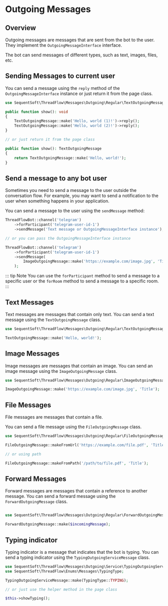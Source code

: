 # Outgoing Messages

## Overview

Outgoing messages are messages that are sent from the bot to the user.
They implement the `OutgoingMessageInterface` interface. 

The bot can send messages of different types, such as text, images, files, etc.

## Sending Messages to current user

You can send a message using the `reply` method of the `OutgoingMessageInterface` instance or just return it from the page class.

```php
use SequentSoft\ThreadFlow\Messages\Outgoing\Regular\TextOutgoingMessage;

public function show(): void
{
    TextOutgoingMessage::make('Hello, world (1)!')->reply();
    TextOutgoingMessage::make('Hello, world (2)!')->reply();
}

// or just return it from the page class

public function show(): TextOutgoingMessage
{
    return TextOutgoingMessage::make('Hello, world!');
}
```

## Send a message to any bot user

Sometimes you need to send a message to the user outside the conversation flow.
For example, you may want to send a notification to the user when something happens in your application.


You can send a message to the user using the `sendMessage` method:

```php
ThreadFlowBot::channel('telegram')
    ->forParticipant('telegram-user-id-1')
    ->sendMessage('Text message or OutgoingMessageInterface instance');

// or you can pass the OutgoingMessageInterface instance

ThreadFlowBot::channel('telegram')
    ->forParticipant('telegram-user-id-1')
    ->sendMessage(
        ImageOutgoingMessage::make('https://example.com/image.jpg', 'Title')
    );
```
::: tip Note
You can use the `forParticipant` method to send a message to a specific user
or the `forRoom` method to send a message to a specific room.
:::

## Text Messages

Text messages are messages that contain only text. 
You can send a text message using the `TextOutgoingMessage` class.

```php
use SequentSoft\ThreadFlow\Messages\Outgoing\Regular\TextOutgoingMessage;

TextOutgoingMessage::make('Hello, world!');
```

## Image Messages

Image messages are messages that contain an image. 
You can send an image message using the `ImageOutgoingMessage` class.

```php
use SequentSoft\ThreadFlow\Messages\Outgoing\Regular\ImageOutgoingMessage;

ImageOutgoingMessage::make('https://example.com/image.jpg', 'Title');
```

## File Messages

File messages are messages that contain a file.

You can send a file message using the `FileOutgoingMessage` class.

```php
use SequentSoft\ThreadFlow\Messages\Outgoing\Regular\FileOutgoingMessage;

FileOutgoingMessage::makeFromUrl('https://example.com/file.pdf', 'Title');

// or using path

FileOutgoingMessage::makeFromPath('/path/to/file.pdf', 'Title');
```

## Forward Messages

Forward messages are messages that contain a reference to another message.
You can send a forward message using the `ForwardOutgoingMessage` class.

```php

use SequentSoft\ThreadFlow\Messages\Outgoing\Regular\ForwardOutgoingMessage;

ForwardOutgoingMessage::make($incomingMessage);
```


## Typing indicator

Typing indicator is a message that indicates that the bot is typing. 
You can send a typing indicator using the `TypingOutgoingServiceMessage` class.

```php
use SequentSoft\ThreadFlow\Messages\Outgoing\Service\TypingOutgoingServiceMessage;
use SequentSoft\ThreadFlow\Enums\Messages\TypingType;

TypingOutgoingServiceMessage::make(TypingType::TYPING);

// or just use the helper method in the page class

$this->showTyping();
```
